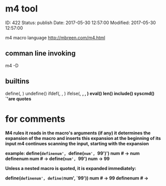 # m4 tool


ID: 422
Status: publish
Date: 2017-05-30 12:57:00
Modified: 2017-05-30 12:57:00


m4 macro language  http://mbreen.com/m4.html

comman line invoking
------

m4 -D<MACRO>

builtins
------

define(<macro>, <value>)
undefine(<macaro>)
ifdef(<macro>, <then>, <else>)
ifelse(<a>, <b>, <then>, <else>)
eval(<expr>)
len(<str>)
include(<filename>)
syscmd(<cmd>)
`'are quotes
# for comments

M4 rules
    it reads in the macro's arguments (if any)
    it determines the expansion of the macro and inserts this expansion at the beginning of its input
    m4 continues scanning the input, starting with the expansion 

example:
  define(`definenum', `define(`num', `99')')
  num                      # -> num
  definenum num            # -> define(`num', `99') num ->  99

 Unless a nested macro is quoted, it is expanded immediately:

  define(`definenum', define(`num', `99'))
  num                      # -> 99
  definenum                # ->
